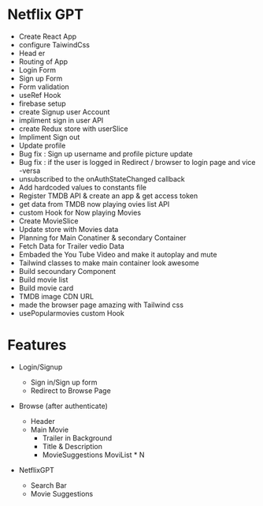 # Netflix GPT

 - Create React App
 - configure TaiwindCss
 - Head er
 - Routing of App
 - Login Form
 - Sign up Form
 - Form validation
 - useRef Hook
 - firebase setup
 - create Signup user Account
 - impliment sign in user API
 - create Redux store with userSlice 
 - Impliment Sign out
 - Update profile
 - Bug fix : Sign up username and profile picture update
 - Bug fix : if the user is logged in Redirect / browser to login page and vice -versa
 - unsubscribed to the onAuthStateChanged callback
 - Add hardcoded values to constants file 
 - Register TMDB API & create an app & get access token
 - get data from TMDB now playing ovies list API 
 - custom Hook for Now playing Movies
 - Create MovieSlice
 - Update store with Movies data
 -  Planning for Main Conatiner & secondary Container
 - Fetch Data for Trailer vedio Data
 - Embaded the You Tube Video and make it autoplay and mute
 - Tailwind classes to make main container look awesome
 - Build secoundary Component
 - Build movie list
 - Build movie card
 - TMDB image CDN URL
 - made the browser page amazing with Tailwind css
 - usePopularmovies custom Hook



 # Features
 - Login/Signup
    - Sign in/Sign up form
    - Redirect to Browse Page
- Browse (after authenticate)
    - Header 
    - Main Movie
        - Trailer in Background
        - Title & Description
        - MovieSuggestions
             MoviList * N

- NetflixGPT
    - Search Bar
    - Movie Suggestions
